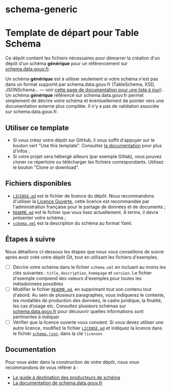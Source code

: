 # schema-generic

# Template de départ pour Table Schema

Ce dépôt contient les fichiers nécessaires pour démarrer la création d'un dépôt d'un schéma **générique** pour un référencement sur [schema.data.gouv.fr](https://schema.data.gouv.fr).

Un schéma **générique** est à utiliser seulement si votre schéma n'est pas dans un format supporté par schema.data.gouv.fr (TableSchema, XSD, JSONSchema... — voir [cette page de documentation pour une liste à jour](https://schema.data.gouv.fr/documentation/ajouter-un-schema#référencer-son-schéma)). Un schéma **générique** référencé sur schema.data.gouv.fr permet simplement de décrire votre schéma et éventuellement de pointer vers une documentation externe plus complète. Il n'y a pas de validation associée sur schema.data.gouv.fr.

## Utiliser ce template

- Si vous créez votre dépôt sur GitHub, il vous suffit d'appuyer sur le bouton vert "Use this template". Consultez [la documentation](https://help.github.com/en/github/creating-cloning-and-archiving-repositories/creating-a-repository-from-a-template) pour plus d'infos ;
- Si votre projet sera hébergé ailleurs (par exemple Gitlab), vous pouvez cloner ce répertoire ou télécharger les fichiers correspondants. Utilisez le bouton "Clone or download".

## Fichiers disponibles

- [`LICENSE.md`](LICENSE.md) est le fichier de licence du dépôt. Nous recommandons d'utiliser la [Licence Ouverte](https://www.etalab.gouv.fr/licence-ouverte-open-licence), cette licence est recommandée par l'administration française pour le partage de données et de documents ;
- [`README.md`](README.md) est le fichier que vous lisez actuellement. À terme, il devra présenter votre schéma ;
- [`schema.yml`](schema.yml) est la description du schéma au format Yaml.

## Étapes à suivre

Nous détaillons ci-dessous les étapes que nous vous conseillons de suivre après avoir créé votre dépôt Git, tout en utilisant les fichiers d'exemples.

- [ ] Décrire votre schéma dans le fichier `schema.xml` en incluant au moins les clés suivantes : `title`, `description`, `homepage` et `version`. Le fichier d'exemple comprend des valeurs d'exemples pour toutes les métadonnées possibles
- [ ] Modifier le fichier [`README.md`](README.md), en supprimant tout son contenu tout d'abord. Au sein de plusieurs paragraphes, vous indiquerez le contexte, les modalités de production des données, le cadre juridique, la finalité, les cas d’usage etc. Consultez plusieurs schémas sur [schema.data.gouv.fr](https://schema.data.gouv.fr) pour découvrir quelles informations sont pertinentes à indiquer
- [ ] Vérifier que la licence ouverte vous convient. Si vous devez utiliser une autre licence, modifiez le fichier [`LICENSE.md`](LICENSE.md) et indiquez la licence dans le fichier [`schema.json`](schema.json), dans la clé `licenses`

## Documentation

Pour vous aider dans la construction de votre dépôt, nous vous recommandons de vous référer à :

- [Le guide à destination des producteurs de schéma](https://guides.etalab.gouv.fr/producteurs-schemas/)
- [La documentation de schema.data.gouv.fr](https://schema.data.gouv.fr)
